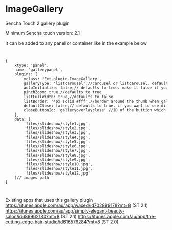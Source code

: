 ImageGallery
============

Sencha Touch 2 gallery plugin

Minimum Sencha touch version: 2.1

It can be added to any panel or container like in the example below

<code>
<pre>
{
    xtype: 'panel',
    name: 'gallerypanel',
    plugins: {
        xclass: 'Ext.plugin.ImageGallery',
        galleryType: 'listcarousel',//carousel or listcarousel. defaults to carousel
        autoInitialize: false,// defaults to true. make it false if you want to initialize it later
        pinchZoom: true,//defaults to true
        listFullWidth: true,//defaults to false
        listBorder: '4px solid #fff',//border around the thumb when galleryType is listcarousel
        defaultClose: false,// defaults to true. if you want to use different button, set false
        closeButtonId: 'galleryoverlayclose' //ID of the buttion which you want to use to close the modal carousel when defaultClose is false
    },
    data: [
        'files/slideshow/style1.jpg',
        'files/slideshow/style2.jpg',
        'files/slideshow/style3.jpg',
        'files/slideshow/style4.jpg',
        'files/slideshow/style5.jpg',
        'files/slideshow/style6.jpg',
        'files/slideshow/style7.jpg',
        'files/slideshow/style8.jpg',
        'files/slideshow/style9.jpg',
        'files/slideshow/style10.jpg',
        'files/slideshow/style11.jpg',
        'files/slideshow/style12.jpg'
    ]// images path
}
</pre>
</code>

Existing apps that uses this gallery plugin
https://itunes.apple.com/au/app/waxed/id702899178?mt=8 (ST 2.1)
https://itunes.apple.com/au/app/simply-elegant-beauty-salon/id689962180?mt=8 (ST 2.1)
https://itunes.apple.com/au/app/the-cutting-edge-hair-studio/id616576284?mt=8 (ST 2.0)

